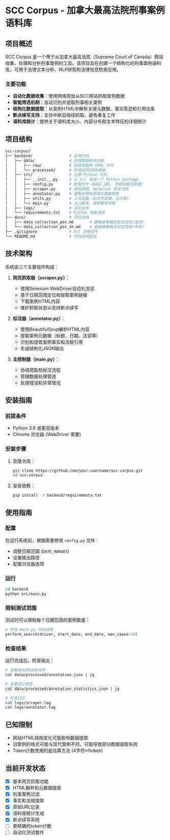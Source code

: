 # SCC Corpus - 加拿大最高法院刑事案例语料库

## 项目概述

SCC Corpus 是一个用于从加拿大最高法院（Supreme Court of Canada）网站收集、处理和分析刑事案例的工具。该项目旨在创建一个结构化的刑事案例语料库，可用于法律文本分析、NLP研究和法律信息检索应用。

### 主要功能

- **自动化数据收集**：使用网络爬虫从SCC网站抓取案例数据
- **智能筛选机制**：自动识别并提取刑事相关案例
- **结构化数据提取**：从案例HTML中解析关键元数据、事实陈述和引用法条
- **断点续写支持**：支持中断后继续抓取，避免重复工作
- **语料库统计**：提供关于语料库大小、内容分布和文本特征的详细统计

## 项目结构

```bash
scc-corpus/
├── backend/                # 后端代码
│   ├── data/               # 存放数据相关内容
│   │   ├── raw/            # 原始爬取的 HTML 文件
│   │   └── processed/      # 处理后的JSON数据
│   ├── src/                # 主要 Python 代码
│   │   ├── __init__.py     # 让 src 变成一个 Python package
│   │   ├── config.py       # 配置文件（BASE_URL、爬取日期范围等）
│   │   ├── scraper.py      # 爬虫逻辑，Selenium 相关代码
│   │   ├── annotator.py    # 案例分析和结构化数据提取
│   │   ├── utils.py        # 工具函数（如文件处理、日志等）
│   │   └── main.py         # 入口脚本，控制整体流程
│   ├── logs/               # 日志文件
│   └── requirements.txt    # Python 依赖清单
├── docs/                   # 项目文档
│   ├── data_collection_poc.md       # 数据收集概念验证文档(英文)
│   └── data_collection_poc_zh.md    # 数据收集概念验证文档(中文)
├── .gitignore              # Git 忽略文件
└── README.md               # 项目说明文档
```

## 技术架构

系统由三个主要组件构成：

1. **网页抓取器（scraper.py）**：
   - 使用Selenium WebDriver自动化浏览
   - 基于日期范围定位和提取案例链接
   - 下载案例HTML内容
   - 维护抓取状态以支持断点续写

2. **标注器（annotator.py）**：
   - 使用BeautifulSoup解析HTML内容
   - 提取案例元数据（标题、日期、法官等）
   - 识别和提取案例事实和法规引用
   - 生成结构化JSON输出

3. **主控制器（main.py）**：
   - 协调爬取和标注流程
   - 管理数据处理管道
   - 处理错误和异常情况

## 安装指南

### 前提条件

- Python 3.8 或更高版本
- Chrome 浏览器 (WebDriver 需要)

### 安装步骤

1. 克隆仓库：

   ```bash
   git clone https://github.com/your-username/scc-corpus.git
   cd scc-corpus
   ```

2. 安装依赖：

   ```bash
   pip install -r backend/requirements.txt
   ```

## 使用指南

### 配置

在运行系统前，根据需要修改 `config.py` 文件：

- 调整日期范围 (`DATE_RANGES`)
- 设置输出路径
- 配置浏览器选项

### 运行

```bash
cd backend
python src/main.py
```

### 限制测试范围

测试时可以限制每个日期范围的案例数量：

```python
# 修改 main.py 中的调用
perform_search(driver, start_date, end_date, max_cases=10)
```

### 检查结果

运行完成后，检查输出：

```bash
# 查看输出的JSON文件
cat data/processed/annotation.json | jq

# 查看统计信息
cat data/processed/annotation_statistics.json | jq

# 检查日志
cat logs/scraper.log
cat logs/annotator.log
```

## 已知限制

- 网站HTML结构变化可能影响数据提取
- 旧案例的格式可能与现代案例不同，可能导致部分数据提取失败
- Token计数使用的是估算方法 (4字符≈1token)

## 当前开发状态

- [x] 基本网页抓取功能
- [x] HTML解析和元数据提取
- [x] 刑事案例过滤
- [x] 事实和法规提取
- [x] 原始URL记录
- [x] 语料库统计生成
- [x] 断点续写系统
- [ ] 更精确的token计数
- [ ] 自动化测试套件
